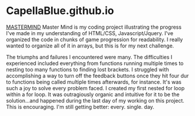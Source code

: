 # CapellaBlue.github.io
<a href="http://capellablue.github.io/MasterMind/Project_1">MASTERMIND</a>
Master Mind is my coding project illustrating the progress I've made in my understanding of HTML/CSS, Javascript/Jquery.  I've organized the code in chunks of game progression for readability. I really wanted to organize all of it in arrays, but this is for my next challenge.  

The triumphs and failures I encountered were many. The difficulties I experienced included everything from functions running multiple times to nesting too many functions to finding lost brackets. I struggled with accomplishing a way to turn off the feedback buttons once they hit four dur to functions being called multiple times afterwards, for instance. It's was such a joy to solve every problem faced. I created my first nested for loop within a for loop. It was outragiously organic and intuitive for it to be the solution...and happened during the last day of my working on this project. This is encouraging. I'm still getting better: every. single. day.


